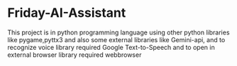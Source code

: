 # Friday-AI-Assistant
This project is in python programming language using other python libraries like pygame,pyttx3 and also some external libraries like Gemini-api, and to recognize voice  library required Google Text-to-Speech  and to open in external browser library required webbrowser  
